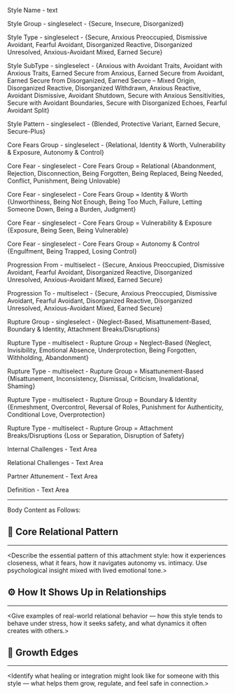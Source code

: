 Style Name - text

Style Group - singleselect - {Secure, Insecure, Disorganized}

Style Type - singleselect - {Secure, Anxious Preoccupied, Dismissive Avoidant, Fearful Avoidant, Disorganized Reactive, Disorganized Unresolved, Anxious-Avoidant Mixed, Earned Secure}

Style SubType - singleselect - {Anxious with Avoidant Traits, Avoidant with Anxious Traits, Earned Secure from Anxious, Earned Secure from Avoidant, Earned Secure from Disorganized, Earned Secure – Mixed Origin, Disorganized Reactive, Disorganized Withdrawn, Anxious Reactive, Avoidant Dismissive, Avoidant Shutdown, Secure with Anxious Sensitivities, Secure with Avoidant Boundaries, Secure with Disorganized Echoes, Fearful Avoidant Split}

Style Pattern - singleselect - {Blended, Protective Variant, Earned Secure, Secure-Plus}

Core Fears Group - singleselect - {Relational, Identity & Worth, Vulnerability & Exposure, Autonomy & Control}

Core Fear - singleselect - Core Fears Group = Relational {Abandonment, Rejection, Disconnection, Being Forgotten, Being Replaced, Being Needed, Conflict, Punishment, Being Unlovable}

Core Fear - singleselect - Core Fears Group = Identity & Worth {Unworthiness, Being Not Enough, Being Too Much, Failure, Letting Someone Down, Being a Burden, Judgment}

Core Fear - singleselect - Core Fears Group = Vulnerability & Exposure {Exposure, Being Seen, Being Vulnerable}

Core Fear - singleselect - Core Fears Group = Autonomy & Control {Engulfment, Being Trapped, Losing Control}

Progression From - multiselect - {Secure, Anxious Preoccupied, Dismissive Avoidant, Fearful Avoidant, Disorganized Reactive, Disorganized Unresolved, Anxious-Avoidant Mixed, Earned Secure}

Progression To - multiselect - {Secure, Anxious Preoccupied, Dismissive Avoidant, Fearful Avoidant, Disorganized Reactive, Disorganized Unresolved, Anxious-Avoidant Mixed, Earned Secure}

Rupture Group - singleselect - {Neglect-Based, Misattunement-Based, Boundary & Identity, Attachment Breaks/Disruptions}

Rupture Type - multiselect - Rupture Group = Neglect-Based {Neglect, Invisibility, Emotional Absence, Underprotection, Being Forgotten, Withholding, Abandonment}

Rupture Type - multiselect - Rupture Group = Misattunement-Based {Misattunement, Inconsistency, Dismissal, Criticism, Invalidational, Shaming}

Rupture Type - multiselect - Rupture Group = Boundary & Identity {Enmeshment, Overcontrol, Reversal of Roles, Punishment for Authenticity, Conditional Love, Overprotection}

Rupture Type - multiselect - Rupture Group = Attachment Breaks/Disruptions {Loss or Separation, Disruption of Safety}

Internal Challenges - Text Area 

Relational Challenges - Text Area 

Partner Attunement - Text Area 

Definition - Text Area 

---
Body Content as Follows:

## 🧬 Core Relational Pattern
---
<Describe the essential pattern of this attachment style: how it experiences closeness, what it fears, how it navigates autonomy vs. intimacy. Use psychological insight mixed with lived emotional tone.>

## ⚙️ How It Shows Up in Relationships
---
<Give examples of real-world relational behavior — how this style tends to behave under stress, how it seeks safety, and what dynamics it often creates with others.>

## 🔄 Growth Edges
---
<Identify what healing or integration might look like for someone with this style — what helps them grow, regulate, and feel safe in connection.>
